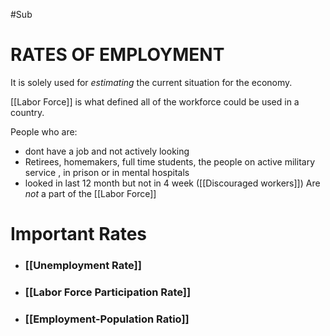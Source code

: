 #Sub 
# RATES OF EMPLOYMENT

It is solely used for *estimating* the current situation for the economy.

[[Labor Force]] is what defined all of the workforce could be used in a country.

People who are:
- dont have a job and not actively looking
- Retirees, homemakers, full time students, the people on active military service , in prison or in mental hospitals
- looked in last 12 month but not in 4 week ([[Discouraged workers]])
Are *not* a part of the [[Labor Force]]

# Important Rates
- ### [[Unemployment Rate]]

- ### [[Labor Force Participation Rate]]

- ### [[Employment-Population Ratio]]






